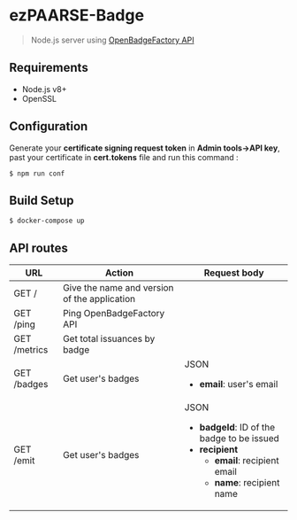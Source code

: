 # ezPAARSE-Badge

> Node.js server using [OpenBadgeFactory API](https://openbadgefactory.com/developers/#open-badge-factory-rest-api)

## Requirements
+ Node.js v8+
+ OpenSSL

## Configuration
Generate your **certificate signing request token** in **Admin tools->API key**, past your certificate in **cert.tokens** file and run this command :
```
$ npm run conf
```

## Build Setup
```
$ docker-compose up
```

## API routes
<table>
  <thead>
    <tr>
      <th>URL</th>
      <th>Action</th>
      <th>Request body</th>
    </tr>
  </thead>
  <tbody>
    <tr>
      <td>GET /</td>
      <td>Give the name and version of the application</td>
      <td></td>
    </tr>
    <tr>
      <td>GET /ping</td>
      <td>Ping OpenBadgeFactory API</td>
      <td></td>
    </tr>
    <tr>
      <td>GET /metrics</td>
      <td>Get total issuances by badge</td>
      <td></td>
    </tr>
    <tr>
      <td>GET /badges</td>
      <td>Get user's badges</td>
      <td>JSON
        <ul>
          <li><strong>email</strong>: user's email</li>
        </ul>
      </td>
    </tr>
    <tr>
      <td>GET /emit</td>
      <td>Get user's badges</td>
      <td>JSON
        <ul>
          <li>
            <strong>badgeId</strong>: ID of the badge to be issued</li>
          <li>
            <strong>recipient</strong>
            <ul>
              <li><strong>email</strong>: recipient email</li>
              <li><strong>name</strong>: recipient name</li>
            </ul>
          </li>
        </ul>
      </td>
    </tr>
  </tbody>
</table>